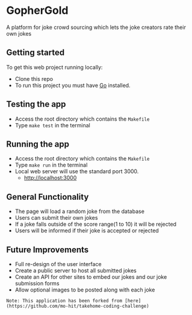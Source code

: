 # GopherGold
A platform for joke crowd sourcing which lets the joke creators rate their own jokes 

## Getting started

To get this web project running locally:

- Clone this repo
- To run this project you must have [Go](https://golang.org/dl/) installed.

## Testing the app

- Access the root directory which contains the `Makefile`
- Type `make test` in the terminal

## Running the app

- Access the root directory which contains the `Makefile`
- Type `make run` in the terminal
- Local web server will use the standard port 3000.
  - [http://localhost:3000](http://localhost:3000)

## General Functionality

- The page will load a random joke from the database
- Users can submit their own jokes
- If a joke falls outside of the score range(1 to 10) it will be rejected
- Users will be informed if their joke is accepted or rejected

## Future Improvements

- Full re-design of the user interface
- Create a public server to host all submitted jokes
- Create an API for other sites to embed our jokes and our joke submission forms
- Allow optional images to be posted along with each joke

`Note: This application has been forked from [here](https://github.com/mo-hit/takehome-coding-challenge)`
